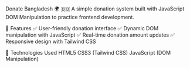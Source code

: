 Donate Bangladesh 🌍 🇧🇩
A simple donation system built with JavaScript DOM Manipulation to practice frontend development.

🔹 Features
✅ User-friendly donation interface
✅ Dynamic DOM manipulation with JavaScript
✅ Real-time donation amount updates
✅ Responsive design with Tailwind CSS

🔹 Technologies Used
HTML5
CSS3 (Tailwind CSS)
JavaScript (DOM Manipulation)
